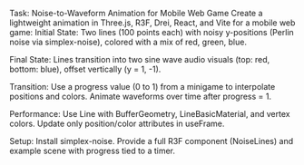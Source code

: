 Task: Noise-to-Waveform Animation for Mobile Web Game
Create a lightweight animation in Three.js, R3F, Drei, React, and Vite for a mobile web game:
Initial State: Two lines (100 points each) with noisy y-positions (Perlin noise via simplex-noise), colored with a mix of red, green, blue.

Final State: Lines transition into two sine wave audio visuals (top: red, bottom: blue), offset vertically (y = 1, -1).

Transition: Use a progress value (0 to 1) from a minigame to interpolate positions and colors. Animate waveforms over time after progress = 1.

Performance: Use Line with BufferGeometry, LineBasicMaterial, and vertex colors. Update only position/color attributes in useFrame.

Setup: Install simplex-noise. Provide a full R3F component (NoiseLines) and example scene with progress tied to a timer.

